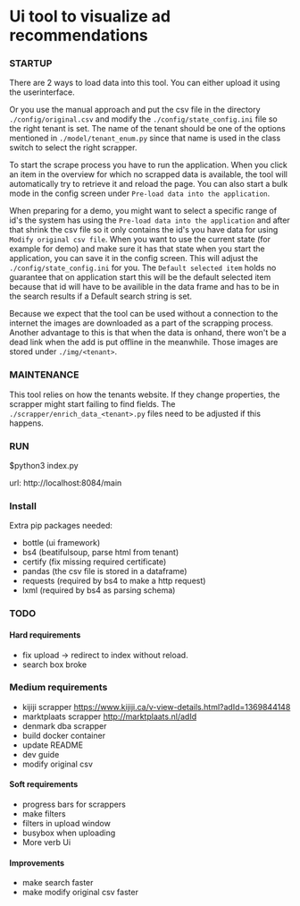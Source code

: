 # Ui tool to visualize ad recommendations

### STARTUP

There are 2 ways to load data into this tool.
You can either upload it using the userinterface.

Or you use the manual approach and put the csv file in the directory `./config/original.csv` and modify the `./config/state_config.ini` file so the right tenant is set.
The name of the tenant should be one of the options mentioned in `./model/tenant_enum.py` since that name is used in the class switch to select the right scrapper.

To start the scrape process you have to run the application. When you click an item in the overview for which no scrapped data is available, the tool will automatically try to retrieve it and reload the page.
You can also start a bulk mode in the config screen under `Pre-load data into the application`.

When preparing for a demo, you might want to select a specific range of id's the system has using the `Pre-load data into the application` and after that shrink the csv file so it only contains the id's you have data for using `Modify original csv file`.
When you want to use the current state (for example for demo) and make sure it has that state when you start the application, you can save it in the config screen. This will adjust the `./config/state_config.ini` for you. 
The `Default selected item` holds no guarantee that on application start this will be the default selected item because that id will have to be availible in the data frame and has to be in the search results if a Default search string is set.

Because we expect that the tool can be used without a connection to the internet the images are downloaded as a part of the scrapping process. 
Another advantage to this is that when the data is onhand, there won't be a dead link when the add is put offline in the meanwhile. 
Those images are stored under `./img/<tenant>`.

### MAINTENANCE

This tool relies on how the tenants website. If they change properties, the scrapper might start failing to find fields. The `./scrapper/enrich_data_<tenant>.py` files need to be adjusted if this happens.

### RUN

$python3 index.py

url: http://localhost:8084/main

### Install

Extra pip packages needed:
- bottle (ui framework)
- bs4 (beatifulsoup, parse html from tenant)
- certify (fix missing required certificate)
- pandas (the csv file is stored in a dataframe)
- requests (required by bs4 to make a http request)
- lxml (required by bs4 as parsing schema)

### TODO

#### Hard requirements
- fix upload -> redirect to index without reload.
- search box broke

### Medium requirements
- kijiji scrapper https://www.kijiji.ca/v-view-details.html?adId=1369844148
- marktplaats scrapper http://marktplaats.nl/adId
- denmark dba scrapper
- build docker container
- update README
- dev guide
- modify original csv

#### Soft requirements
- progress bars for scrappers
- make filters
- filters in upload window
- busybox when uploading
- More verb Ui

#### Improvements
- make search faster
- make modify original csv faster
